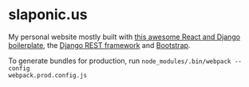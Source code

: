 # slaponic.us
My personal website mostly built with 
<a href="https://github.com/mbrochh/django-reactjs-boilerplate">this awesome React and Django boilerplate</a>, the 
<a href="http://www.django-rest-framework.org/">Django REST framework</a>
and 
<a href="http://getbootstrap.com/">Bootstrap</a>.

To generate bundles for production, run <code>node_modules/.bin/webpack --config webpack.prod.config.js</code>
